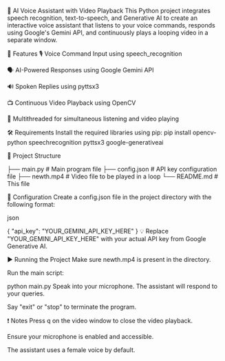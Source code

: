 🎥 AI Voice Assistant with Video Playback
This Python project integrates speech recognition, text-to-speech, and Generative AI to create an interactive voice assistant that listens to your voice commands, responds using Google's Gemini API, and continuously plays a looping video in a separate window.

🧠 Features
🎙️ Voice Command Input using speech_recognition

🗣️ AI-Powered Responses using Google Gemini API

🔊 Spoken Replies using pyttsx3

📺 Continuous Video Playback using OpenCV

🧵 Multithreaded for simultaneous listening and video playing

🛠️ Requirements
Install the required libraries using pip:
pip install opencv-python speechrecognition pyttsx3 google-generativeai

📁 Project Structure

├── main.py                # Main program file
├── config.json            # API key configuration file
├── newth.mp4              # Video file to be played in a loop
└── README.md              # This file

🔑 Configuration
Create a config.json file in the project directory with the following format:

json

{
  "api_key": "YOUR_GEMINI_API_KEY_HERE"
}
💡 Replace "YOUR_GEMINI_API_KEY_HERE" with your actual API key from Google Generative AI.

▶️ Running the Project
Make sure newth.mp4 is present in the directory.

Run the main script:


python main.py
Speak into your microphone. The assistant will respond to your queries.

Say "exit" or "stop" to terminate the program.

❗ Notes
Press q on the video window to close the video playback.

Ensure your microphone is enabled and accessible.

The assistant uses a female voice by default.

